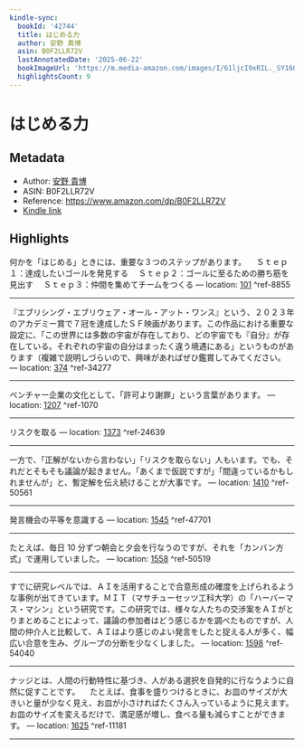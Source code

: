 ```yaml
---
kindle-sync:
  bookId: '42744'
  title: はじめる力
  author: 安野 貴博
  asin: B0F2LLR72V
  lastAnnotatedDate: '2025-06-22'
  bookImageUrl: 'https://m.media-amazon.com/images/I/61ljcI9xRIL._SY160.jpg'
  highlightsCount: 9
---
```

# はじめる力
## Metadata
* Author: [安野 貴博](https://www.amazon.comundefined)
* ASIN: B0F2LLR72V
* Reference: https://www.amazon.com/dp/B0F2LLR72V
* [Kindle link](kindle://book?action=open&asin=B0F2LLR72V)

## Highlights
何かを「はじめる」ときには、重要な３つのステップがあります。 　Ｓｔｅｐ１：達成したいゴールを発見する 　Ｓｔｅｐ２：ゴールに至るための勝ち筋を見出す 　Ｓｔｅｐ３：仲間を集めてチームをつくる — location: [101](kindle://book?action=open&asin=B0F2LLR72V&location=101) ^ref-8855

---
『エブリシング・エブリウェア・オール・アット・ワンス』という、２０２３年のアカデミー賞で７冠を達成したＳＦ映画があります。この作品における重要な設定に、「この世界には多数の宇宙が存在しており、どの宇宙でも『自分』が存在している。それぞれの宇宙の自分はまったく違う境遇にある」というものがあります（複雑で説明しづらいので、興味があればぜひ鑑賞してみてください。 — location: [374](kindle://book?action=open&asin=B0F2LLR72V&location=374) ^ref-34277

---
ベンチャー企業の文化として、「許可より謝罪」という言葉があります。 — location: [1207](kindle://book?action=open&asin=B0F2LLR72V&location=1207) ^ref-1070

---
リスクを取る — location: [1373](kindle://book?action=open&asin=B0F2LLR72V&location=1373) ^ref-24639

---
一方で、「正解がないから言わない」「リスクを取らない」人もいます。でも、それだとそもそも議論が起きません。「あくまで仮説ですが」「間違っているかもしれませんが」と、暫定解を伝え続けることが大事です。 — location: [1410](kindle://book?action=open&asin=B0F2LLR72V&location=1410) ^ref-50561

---
発言機会の平等を意識する — location: [1545](kindle://book?action=open&asin=B0F2LLR72V&location=1545) ^ref-47701

---
たとえば、毎日 10 分ずつ朝会と夕会を行なうのですが、それを「カンバン方式」で運用していました。 — location: [1558](kindle://book?action=open&asin=B0F2LLR72V&location=1558) ^ref-50519

---
すでに研究レベルでは、ＡＩを活用することで合意形成の確度を上げられるような事例が出てきています。ＭＩＴ（マサチューセッツ工科大学）の「ハーバーマス・マシン」という研究です。この研究では、様々な人たちの交渉案をＡＩがとりまとめることによって、議論の参加者はどう感じるかを調べたものですが、人間の仲介人と比較して、ＡＩはより感じのよい発言をしたと捉える人が多く、幅広い合意を生み、グループの分断を少なくしました。 — location: [1598](kindle://book?action=open&asin=B0F2LLR72V&location=1598) ^ref-54040

---
ナッジとは、人間の行動特性に基づき、人がある選択を自発的に行なうように自然に促すことです。 　たとえば、食事を盛りつけるときに、お皿のサイズが大きいと量が少なく見え、お皿が小さければたくさん入っているように見えます。お皿のサイズを変えるだけで、満足感が増し、食べる量も減らすことができます。 — location: [1625](kindle://book?action=open&asin=B0F2LLR72V&location=1625) ^ref-11181

---
